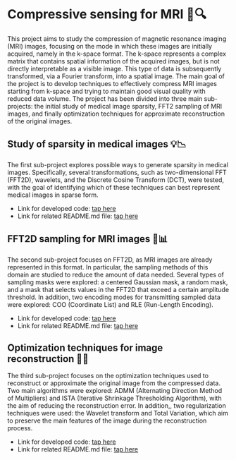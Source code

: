 # Compressive sensing for MRI 🧠🔍

This project aims to study the compression of magnetic resonance imaging (MRI) images, focusing on the mode in which these images are initially acquired, namely in the k-space format. The k-space represents a complex matrix that contains spatial information of the acquired images, but is not directly interpretable as a visible image. This type of data is subsequently transformed, via a Fourier transform, into a spatial image. The main goal of the project is to develop techniques to effectively compress MRI images starting from k-space and trying to maintain good visual quality with reduced data volume. The project has been divided into three main sub-projects: the initial study of medical image sparsity, FFT2 sampling of MRI images, and finally optimization techniques for approximate reconstruction of the original images.

## Study of sparsity in medical images 💡📉
The first sub-project explores possible ways to generate sparsity in medical images. Specifically, several transformations, such as two-dimensional FFT (FFT2D), wavelets, and the Discrete Cosine Transform (DCT), were tested, with the goal of identifying which of these techniques can best represent medical images in sparse form. 
- Link for developed code: [tap here](https://github.com/bertonfederico/mri_compressive_sensing/tree/931a9c9b453dae06df18697c1ea88038a8fee899/_0_sparse_representation)
- Link for related README.md file: [tap here](https://github.com/bertonfederico/mri_compressive_sensing/blob/931a9c9b453dae06df18697c1ea88038a8fee899/_0_sparse_representation/README.md)

## FFT2D sampling for MRI images 🎯📊
The second sub-project focuses on FFT2D, as MRI images are already represented in this format. In particular, the sampling methods of this domain are studied to reduce the amount of data needed. Several types of sampling masks were explored: a centered Gaussian mask, a random mask, and a mask that selects values in the FFT2D that exceed a certain amplitude threshold. In addition, two encoding modes for transmitting sampled data were explored: COO (Coordinate List) and RLE (Run-Length Encoding).
- Link for developed code: [tap here](https://github.com/bertonfederico/mri_compressive_sensing/tree/931a9c9b453dae06df18697c1ea88038a8fee899/_1_sparse_sampling)
- Link for related README.md file: [tap here](https://github.com/bertonfederico/mri_compressive_sensing/tree/931a9c9b453dae06df18697c1ea88038a8fee899/_1_sparse_sampling/README.md)

## Optimization techniques for image reconstruction 🧩🔄

The third sub-project focuses on the optimization techniques used to reconstruct or approximate the original image from the compressed data. Two main algorithms were explored: ADMM (Alternating Direction Method of Multipliers) and ISTA (Iterative Shrinkage Thresholding Algorithm), with the aim of reducing the reconstruction error. In addition,, two regularization techniques were used: the Wavelet transform and Total Variation, which aim to preserve the main features of the image during the reconstruction process. 
- Link for developed code: [tap here](https://github.com/bertonfederico/mri_compressive_sensing/tree/931a9c9b453dae06df18697c1ea88038a8fee899/_2_mri_reconstruction)
- Link for related README.md file: [tap here](https://github.com/bertonfederico/mri_compressive_sensing/blob/931a9c9b453dae06df18697c1ea88038a8fee899/_2_mri_reconstruction/README.md)

